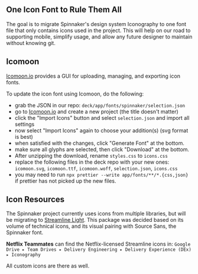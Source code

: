 ## One Icon Font to Rule Them All

The goal is to migrate Spinnaker's design system Iconography to one font file that only contains icons used in the project. This will help on our road to supporting mobile, simplify usage, and allow any future designer to maintain without knowing git.

## Icomoon

[Icomoon.io](https://icomoon.io/) provides a GUI for uploading, managing, and exporting icon fonts.

To update the icon font using Icomoon, do the following:

- grab the JSON in our repo: `deck/app/fonts/spinnaker/selection.json`
- go to [Icomoon.io](https://icomoon.io/) and create a new project (the title doesn't matter)
- click the "Import Icons" button and select `selection.json` and import all settings
- now select "Import Icons" again to choose your addition(s) (svg format is best)
- when satisfied with the changes, click "Generate Font" at the bottom.
- make sure all glyphs are selected, then click "Download" at the bottom.
- After unzipping the download, rename `styles.css` to `icons.css`
- replace the following files in the deck repo with your new ones:
  `icomoon.svg`, `icomoon.ttf`, `icomoon.woff`, `selection.json`, `icons.css`
- you may need to run `npx prettier --write app/fonts/**/*.{css,json}` if prettier has not picked up the new files.

## Icon Resources

The Spinnaker project currently uses icons from multiple libraries, but will be migrating to [Streamline Light](http://streamlineicons.com). This package was decided based on its volume of technical icons, and its visual pairing with Source Sans, the Spinnaker font.

**Netflix Teammates** can find the Netflix-licensed Streamline icons in:
`Google Drive⁩ ▸ ⁨Team Drives⁩ ▸ ⁨Delivery Engineering⁩ ▸ ⁨Delivery Experience (DEx)⁩ ▸ Iconography`

All custom icons are there as well.
